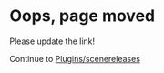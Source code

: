 # Oops, page moved
Please update the link!

Continue to [Plugins/scenereleases](/Plugins/scenereleases)